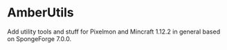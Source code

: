 # AmberUtils
Add utility tools and stuff for Pixelmon and Mincraft 1.12.2 in general based on SpongeForge 7.0.0.
